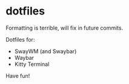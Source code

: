 # dotfiles
Formatting is terrible, will fix in future commits.

Dotfiles for:
* SwayWM (and Swaybar)
* Waybar
* Kitty Terminal

Have fun!
